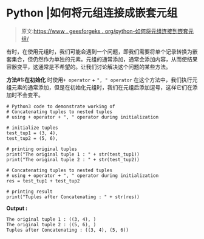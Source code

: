 # Python |如何将元组连接成嵌套元组

> 原文:[https://www . geesforgeks . org/python-如何将元组连接到嵌套元组/](https://www.geeksforgeeks.org/python-how-to-concatenate-tuples-to-nested-tuples/)

有时，在使用元组时，我们可能会遇到一个问题，即我们需要将单个记录转换为嵌套集合，但仍然作为单独的元素。元组的通常添加，通常会添加内容，从而使结果容器变平，这通常是不希望的。让我们讨论解决这个问题的某些方法。

**方法#1:在初始化**
时使用`+ operator` + `", " operator` 在这个方法中，我们执行元组元素的通常添加，但是在初始化元组时，我们在元组后添加逗号，这样它们在添加时不会变平。

```
# Python3 code to demonstrate working of
# Concatenating tuples to nested tuples
# using + operator + ", " operator during initialization

# initialize tuples
test_tup1 = (3, 4),
test_tup2 = (5, 6),

# printing original tuples
print("The original tuple 1 : " + str(test_tup1))
print("The original tuple 2 : " + str(test_tup2))

# Concatenating tuples to nested tuples
# using + operator + ", " operator during initialization
res = test_tup1 + test_tup2

# printing result
print("Tuples after Concatenating : " + str(res))
```

**Output :**

```
The original tuple 1 : ((3, 4), )
The original tuple 2 : ((5, 6), )
Tuples after Concatenating : ((3, 4), (5, 6))

```